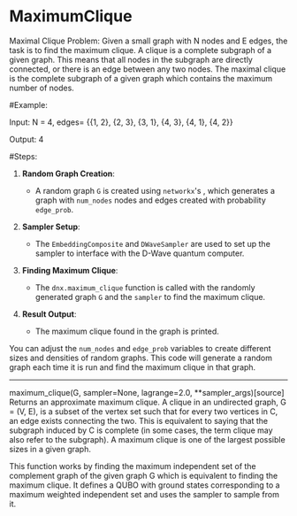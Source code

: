 # MaximumClique
 Maximal Clique Problem: Given a small graph with N nodes and E edges, the task is to find the maximum clique. A clique is a complete subgraph of a given graph. This means that all nodes in the subgraph are directly connected, or there is an edge between any two nodes. The maximal clique is the complete subgraph of a given graph which contains the maximum number of nodes.
 
#Example:

Input: N = 4, edges= {{1, 2}, {2, 3}, {3, 1}, {4, 3}, {4, 1}, {4, 2}} 

Output: 4

#Steps:
1. **Random Graph Creation**:
   - A random graph `G` is created using `networkx`'s , which generates a graph with `num_nodes` nodes and edges created with probability `edge_prob`.

2. **Sampler Setup**:
   - The `EmbeddingComposite` and `DWaveSampler` are used to set up the sampler to interface with the D-Wave quantum computer.

3. **Finding Maximum Clique**:
   - The `dnx.maximum_clique` function is called with the randomly generated graph `G` and the `sampler` to find the maximum clique.

4. **Result Output**:
   - The maximum clique found in the graph is printed.

You can adjust the `num_nodes` and `edge_prob` variables to create different sizes and densities of random graphs. This code will generate a random graph each time it is run and find the maximum clique in that graph.

----------------
maximum_clique(G, sampler=None, lagrange=2.0, **sampler_args)[source]
Returns an approximate maximum clique. A clique in an undirected graph, G = (V, E), is a subset of the vertex set such that for every two vertices in C, an edge exists connecting the two. This is equivalent to saying that the subgraph induced by C is complete (in some cases, the term clique may also refer to the subgraph). A maximum clique is one of the largest possible sizes in a given graph.

This function works by finding the maximum independent set of the complement graph of the given graph G which is equivalent to finding the maximum clique. It defines a QUBO with ground states corresponding to a maximum weighted independent set and uses the sampler to sample from it.
